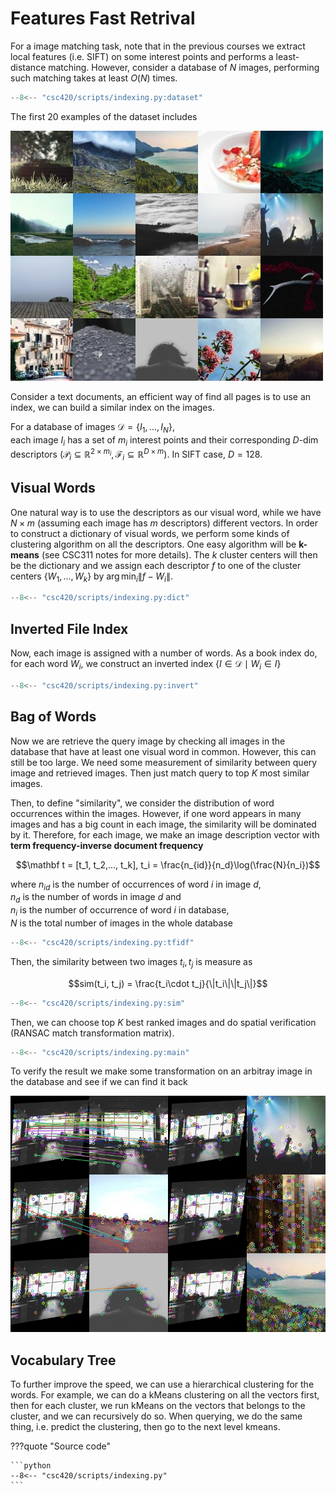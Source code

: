 # Features Fast Retrival



For a image matching task, note that in the previous courses we extract local features (i.e. SIFT) on some interest points and performs a least-distance matching. However, consider a database of $N$ images, performing such matching takes at least $O(N)$ times. 


```python
--8<-- "csc420/scripts/indexing.py:dataset"
```
The first 20 examples of the dataset includes

![png](assets/indexing_example.jpg)
    


Consider a text documents, an efficient way of find all pages is to use an index, we can build a similar index on the images. 

For a database of images $\mathcal D = \{I_1,..., I_N\}$,  
each image $I_i$ has a set of $m_i$ interest points and their corresponding $D$-dim descriptors $(\mathcal P_i \subseteq \mathbb R^{2\times m_i}, \mathcal F_i \subseteq \mathbb R^{D\times m})$. In SIFT case, $D = 128$. 

## Visual Words
One natural way is to use the descriptors as our visual word, while we have $N\times m$ (assuming each image has $m$ descriptors) different vectors. In order to construct a dictionary of visual words, we perform some kinds of clustering algorithm on all the descriptors. One easy algorithm will be __k-means__ (see CSC311 notes for more details). The $k$ cluster centers will then be the dictionary and we assign each descriptor $f$ to one of the cluster centers $\{W_1, ..., W_k\}$ by $\arg\min_i\|f- W_i\|$.


```python
--8<-- "csc420/scripts/indexing.py:dict"
```

## Inverted File Index
Now, each image is assigned with a number of words. As a book index do, for each word $W_i$, we construct an inverted index $\{I\in\mathcal D\mid W_i\in I\}$


```python
--8<-- "csc420/scripts/indexing.py:invert"
```

## Bag of Words
Now we are retrieve the query image by checking all images in the database that have at least one visual word in common. However, this can still be too large. We need some measurement of similarity between query image and retrieved images. Then just match query to top $K$ most similar images. 

Then, to define "similarity", we consider the distribution of word occurrences within the images. However, if one word appears in many images and has a big count in each image, the similarity will be dominated by it. Therefore, for each image, we make an image description vector with __term frequency-inverse document frequency__

$$\mathbf t = [t_1, t_2,..., t_k], t_i = \frac{n_{id}}{n_d}\log(\frac{N}{n_i})$$

where $n_{id}$ is the number of occurrences of word $i$ in image $d$,  
$n_d$ is the number of words in image $d$ and  
$n_i$ is the number of occurrence of word $i$ in database,  
$N$ is the total number of images in the whole database

```python
--8<-- "csc420/scripts/indexing.py:tfidf"
```

Then, the similarity between two images $t_i, t_j$ is measure as 

$$sim(t_i, t_j) = \frac{t_i\cdot t_j}{\|t_i\|\|t_j\|}$$

```python
--8<-- "csc420/scripts/indexing.py:sim"
```

Then, we can choose top $K$ best ranked images and do spatial verification (RANSAC match transformation matrix). 

```python
--8<-- "csc420/scripts/indexing.py:main"
```

To verify the result we make some transformation on an arbitray image in the database and see if we can find it back


    
![png](assets/indexing_demo.jpg)
    


## Vocabulary Tree

To further improve the speed, we can use a hierarchical clustering for the words. For example, we can do a kMeans clustering on all the vectors first, then for each cluster, we run kMeans on the vectors that belongs to the cluster, and we can recursively do so. When querying, we do the same thing, i.e. predict the clustering, then go to the next level kmeans.


???quote "Source code"

    ```python
    --8<-- "csc420/scripts/indexing.py"
    ```
    